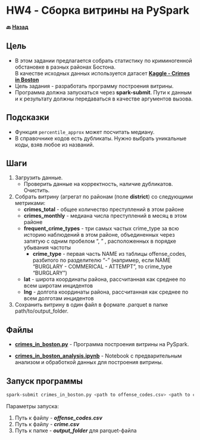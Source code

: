 # HW4 - Сборка витрины на PySpark

**:back: [Назад](/../../)**

## Цель
* В этом задании предлагается собрать статистику по криминогенной обстановке в разных районах Бостона.<br>
В качестве исходных данных используется датасет **[Kaggle - Crimes in Boston](https://www.kaggle.com/AnalyzeBoston/crimes-in-boston)**
* Цель задания - разработать программу построения витрины.
* Программа должна запускаться через **spark-submit**. Пути к данным и к результату должны передаваться в качестве аргументов вызова.

## Подсказки
* Функция `percentile_approx` может посчитать медиану.
* В справочнике кодов есть дубликаты. Нужно выбрать уникальные коды, взяв любое из названий.

## Шаги
1. Загрузить данные.
    * Проверить данные на корректность, наличие дубликатов. Очистить.
2. Собрать витрину (агрегат по районам (поле **district**) со следующими метриками:
    * **crimes_total** - общее количество преступлений в этом районе
    * **crimes_monthly** - медиана числа преступлений в месяц в этом районе
    * **frequent_crime_types** - три самых частых crime_type за всю историю наблюдений в этом районе, объединенных через запятую с одним пробелом “, ” , расположенных в порядке убывания частоты
        * **crime_type** - первая часть NAME из таблицы offense_codes, разбитого по разделителю “-” (например, если NAME “BURGLARY - COMMERICAL - ATTEMPT”, то crime_type “BURGLARY”)
    * **lat** - широта координаты района, рассчитанная как среднее по всем широтам инцидентов
    * **lng** - долгота координаты района, рассчитанная как среднее по всем долготам инцидентов
3. Сохранить витрину в один файл в формате .parquet в папке path/to/output_folder.

## Файлы
* **[crimes_in_boston.py](crimes_in_boston.py)** - Программа построения витрины на PySpark.

* **[crimes_in_boston_analysis.ipynb](crimes_in_boston_analysis.ipynb)** - Notebook с предварительным анализом и обработкой данных для построения витрины.

## Запуск программы

```Bash
spark-submit crimes_in_boston.py <path to offense_codes.csv> <path to crime.csv> <path to output_folder>
```

Параметры запуска:
  1. Путь к файлу - ***offense_codes.csv***
  2. Путь к файлу - ***crime.csv***
  3. Путь к папке - ***output_folder*** для parquet-файла